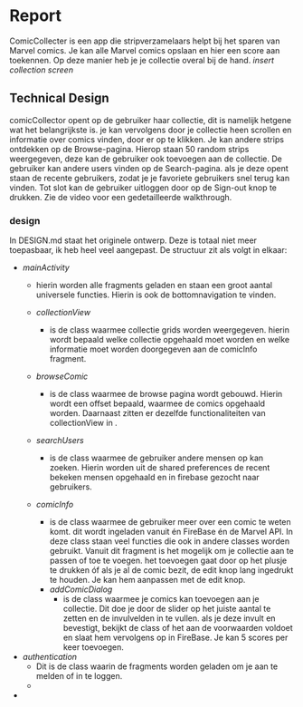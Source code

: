 # Report
ComicCollecter is een app die stripverzamelaars helpt bij het sparen van Marvel comics. Je kan alle Marvel comics opslaan en hier een score aan toekennen. Op deze manier heb je je collectie overal bij de hand. 
*insert collection screen*
## Technical Design
comicCollector opent op de gebruiker haar collectie, dit is namelijk hetgene wat het belangrijkste is. je kan vervolgens door je collectie heen scrollen en informatie over comics vinden, door er op te klikken. 
Je kan andere strips ontdekken op de Browse-pagina. Hierop staan 50 random strips weergegeven, deze kan de gebruiker ook toevoegen aan de collectie. De gebruiker kan andere users vinden op de Search-pagina. als je deze opent staan de recente gebruikers, zodat je je favoriete gebruikers snel terug kan vinden. Tot slot kan de gebruiker uitloggen door op de Sign-out knop te drukken. Zie de video voor een gedetailleerde walkthrough.
### design
In DESIGN.md staat het originele ontwerp. Deze is totaal niet meer toepasbaar, ik heb heel veel aangepast. De structuur zit als volgt in elkaar:
- *mainActivity*
    - hierin worden alle fragments geladen en staan een groot aantal universele functies. Hierin is ook de bottomnavigation te vinden. 

    - *collectionView* 
        - is de class waarmee collectie grids worden weergegeven. hierin wordt bepaald welke collectie opgehaald moet worden en welke informatie moet worden doorgegeven aan de comicInfo fragment.
    - *browseComic* 
        -  is de class waarmee de browse pagina wordt gebouwd. Hierin wordt een offset bepaald, waarmee de comics opgehaald worden. Daarnaast zitten er dezelfde functionaliteiten van collectionView in .
    - *searchUsers*
        - is de class waarmee de gebruiker andere mensen op kan zoeken. Hierin worden uit de shared preferences de recent bekeken mensen opgehaald en in firebase gezocht naar gebruikers. 
    - *comicInfo*
        - is de class waarmee de gebruiker meer over een comic te weten komt. dit wordt ingeladen vanuit én FireBase én de Marvel API. In deze class staan veel functies die ook in andere classes worden gebruikt. Vanuit dit fragment is het mogelijk om je collectie aan te passen of toe te voegen. het toevoegen gaat door op het plusje te drukken óf als je al de comic bezit, de edit knop lang ingedrukt te houden. Je kan hem aanpassen met de edit knop.
        - *addComicDialog*
            - is de class waarmee je comics kan toevoegen aan je collectie. Dit doe je door de slider op het juiste aantal te zetten en de invulvelden in te vullen. als je deze invult en bevestigt, bekijkt de class of het aan de voorwaarden voldoet en slaat hem vervolgens op in FireBase. Je kan 5 scores per keer toevoegen.
- *authentication*  
    - Dit is de class waarin de fragments worden geladen om je aan te melden of in te loggen.
    - 
- 






